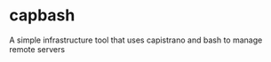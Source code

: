 capbash
=======

A simple infrastructure tool that uses capistrano and bash to manage remote servers
